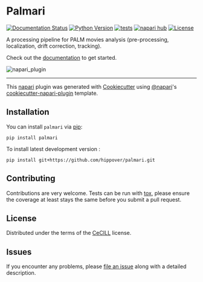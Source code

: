 # Palmari

[![Documentation Status](https://readthedocs.org/projects/palmari/badge/?version=latest)](https://palmari.readthedocs.io/en/latest/?badge=latest)
[![Python Version](https://img.shields.io/pypi/pyversions/palmari.svg?color=green)](https://python.org)
[![tests](https://github.com/hippover/palmari/workflows/tests/badge.svg)](https://github.com/hippover/palmari/actions)
[![napari hub](https://img.shields.io/endpoint?url=https://api.napari-hub.org/shields/palmari)](https://napari-hub.org/plugins/palmari)
[![License](https://img.shields.io/pypi/l/palmari.svg?color=green)](https://github.com/hippover/palmari/raw/main/LICENSE)

A processing pipeline for PALM movies analysis (pre-processing, localization, drift correction, tracking).

Check out the [documentation] to get started.

![napari_plugin](https://github.com/hippover/palmari/raw/main/docs/images/plugin_steps.png "Fine-tune your pipelines on a movie, run it on a batch easily !")

----------------------------------

This [napari] plugin was generated with [Cookiecutter] using [@napari]'s [cookiecutter-napari-plugin] template.

<!--
Don't miss the full getting started guide to set up your new package:
https://github.com/napari/cookiecutter-napari-plugin#getting-started

and review the napari docs for plugin developers:
https://napari.org/plugins/stable/index.html
-->

## Installation

You can install `palmari` via [pip]:

    pip install palmari



To install latest development version :

    pip install git+https://github.com/hippover/palmari.git


## Contributing

Contributions are very welcome. Tests can be run with [tox], please ensure
the coverage at least stays the same before you submit a pull request.

## License

Distributed under the terms of the [CeCILL] license.

## Issues

If you encounter any problems, please [file an issue] along with a detailed description.

[napari]: https://github.com/napari/napari
[Cookiecutter]: https://github.com/audreyr/cookiecutter
[@napari]: https://github.com/napari
[MIT]: http://opensource.org/licenses/MIT
[BSD-3]: http://opensource.org/licenses/BSD-3-Clause
[GNU GPL v3.0]: http://www.gnu.org/licenses/gpl-3.0.txt
[GNU LGPL v3.0]: http://www.gnu.org/licenses/lgpl-3.0.txt
[Apache Software License 2.0]: http://www.apache.org/licenses/LICENSE-2.0
[Mozilla Public License 2.0]: https://www.mozilla.org/media/MPL/2.0/index.txt
[cookiecutter-napari-plugin]: https://github.com/napari/cookiecutter-napari-plugin

[file an issue]: https://github.com/hippover/palmari/issues

[napari]: https://github.com/napari/napari
[tox]: https://tox.readthedocs.io/en/latest/
[pip]: https://pypi.org/project/pip/
[PyPI]: https://pypi.org/
[CeCILL]: http://cecill.info/index.en.html
[documentation]: https://palmari.readthedocs.io/en/latest/
